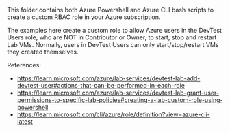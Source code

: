 This folder contains both Azure Powershell and Azure CLI bash scripts to create a custom RBAC role in your Azure subscription.

The examples here create a custom role to allow Azure users in the DevTest Users role, who are NOT in Contributor or Owner, to start, stop and restart Lab VMs. Normally, users in DevTest Users can only start/stop/restart VMs they created themselves.

References:

- https://learn.microsoft.com/azure/lab-services/devtest-lab-add-devtest-user#actions-that-can-be-performed-in-each-role
- https://learn.microsoft.com/azure/lab-services/devtest-lab-grant-user-permissions-to-specific-lab-policies#creating-a-lab-custom-role-using-powershell
- https://learn.microsoft.com/cli/azure/role/definition?view=azure-cli-latest
